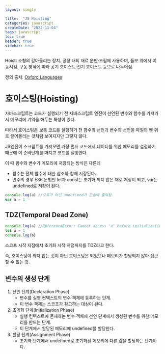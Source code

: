 ```yaml
---
layout: single 

title:  "JS Hoisting"  
categories: javascript
createDate: "2022-11-04"
tags: javascript
toc: true
header: true
sidebar: true
---
```


Hoist: 소형의 감아올리는 장치. 공장 내의 재료 운반·조립에 사용하며, 들보 위에서 이동시킴. 구동 방식에 따라 공기 호이스트·전기 호이스트 등으로 나누어짐.

정의 출처: [Oxford Languages](https://languages.oup.com/google-dictionary-ko)

# 호이스팅(Hoisting)

자바스크립트는 코드가 실행되기 전 자바스크립트 엔진이 선언된 변수와 함수를 가져가서 메모리에 기억을 해두는 특성이 있다.

따라서 호이스팅은 보통 코드를 실행하기 전 함수의 선언과 변수의 선언을 파일의 맨 위로 끌어올리는 것처럼 보여지지만 그렇지 않다.

JS엔진이 스크립트를 가져오면 가장 먼저 코드에서 데이터를 위한 메모리를 설정하기 때문에 이 준비단계를 마치고 코드를 실행한다.

이 때 함수와 변수가 메모리에 저장되는 방식은 다른데

- 함수는 전체 함수에 대한 참조와 함께 저장된다.
- 변수의 경우 ES6 문법인 let과 const는 초기화 되지 않은 채로 저장이 되고, var는 undefined로 저장이 된다.

```js
console.log(a) //오류가 아닌 undefined가 콘솔에 출력됨.
var a = 1
```

## TDZ(Temporal Dead Zone)

```js
console.log(a) //ReferencaError: Cannot access 'a' before initialization
let a = 1
console.log(a)
```

스코프 시작 지점에서 초기화 시작 지점까지를 TDZ라고 한다.

즉, 호이스팅이 되지 않는 것이 아닌 호이스팅은 되었으나 메모리가 할당되지 않아 접근할 수 없는 것.

## 변수의 생성 단계

1. 선언 단계(Declaration Phase)
   - 변수를 실행 컨텍스트의 변수 객체에 등록하는 단계.
   - 이 변수 객체는 스코프가 참고하는 대상이 된다.
2. 초기화 단계(Initialization Phase)
   - 실행 컨텍스트에 존재하는 변수 객체에 선언 단계에서 생성된 변수를 위한 메모리를 만드는 단계.
   - 이 단계에서 할당된 메모리에 undefined를 할당한다.
3. 할당 단계(Assignment Phase)
   - 초기화 단계에서 undefined로 초기화된 메모리에 다른 값을 할당하는 단계이다.